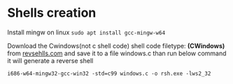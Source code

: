 # Shells creation

Install mingw on linux
```sudo apt install gcc-mingw-w64```

Download the Cwindows(not c shell code) shell code filetype: **(CWindows)** from [revsehlls.com](https://www.revshells.com/) and save it to a file windows.c than run below command it will generate a reverse shell

```i686-w64-mingw32-gcc-win32 -std=c99 windows.c -o rsh.exe -lws2_32```
